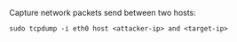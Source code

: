 
Capture network packets send between two hosts:
```
sudo tcpdump -i eth0 host <attacker-ip> and <target-ip>
```